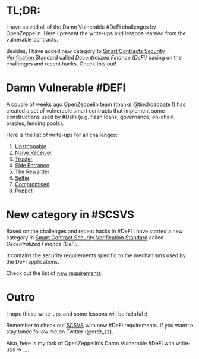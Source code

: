 # TL;DR:

I have solved all of the Damn Vulnerable #DeFi challenges by OpenZeppelin. Here I present the write-ups and lessons learned from the vulnerable contracts.

Besides, I have added new category to [Smart Contracts Security Verification](https://github.com/securing/SCSVS) Standard called *Decentralized Finance (DeFi)* basing on the challenges and recent hacks. Check this out!

# Damn Vulnerable #DEFI

A couple of weeks ago OpenZeppelin team (thanks @tinchoabbate !) has created a set of vulnerable smart contracts that implement some constructions used by #DeFi  (e.g. flash loans, governance, on-chain oracles, lending pools). 

Here is the list of write-ups for all challenges:

1. [Unstoppable](...)
2. [Naive Receiver](...)
3. [Truster](..)
4. [Side Entrance](..)
5. [The Rewarder](..)
6. [Selfie](..)
7. [Compromised](..)
8. [Puppet](..)

# New category in #SCSVS

Based on the challenges and recent hacks in #DeFi I have started a new category in [Smart Contract Security Verification Standard](...) called *Decentralized Finance (DeFi)*.

It contains the security requirements specific to the mechanisms used by the DeFi applications. 

Check out the list of [new requirements](...)!





# Outro

I hope these write-ups and some lessons will be helpful :) 

Remember to check out [SCSVS](...) with new #DeFi requirements. If you want to stay tuned follow me on Twitter (@drdr_zz).

Also, here is my fork of OpenZeppelin's Damn Vulnerable #DeFi with write-ups -> [...](...).